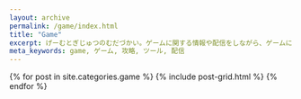 ```yaml
---
layout: archive
permalink: /game/index.html
title: "Game"
excerpt: げーむとぎじゅつのむだづかい。ゲームに関する情報や配信をしながら、ゲームに便利なツールなども提供していきます。
meta_keywords: game, ゲーム, 攻略, ツール, 配信
---
```


<div class="tiles">
{% for post in site.categories.game %}
  {% include post-grid.html %}
{% endfor %}
</div><!-- /.tiles -->